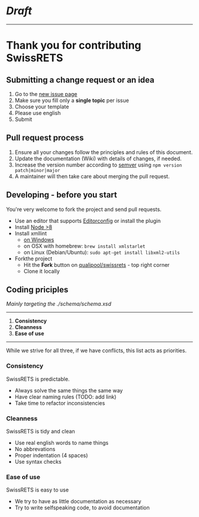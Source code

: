 # _Draft_

------

Thank you for contributing SwissRETS
====================================

## Submitting a change request or an idea
1. Go to the [new issue page](https://github.com/qualipool/swissrets/issues/new/choose)
1. Make sure you fill only a **single topic** per issue
1. Choose your template
1. Please use english
1. Submit

## Pull request process
1. Ensure all your changes follow the principles and rules of this document.
2. Update the documentation (Wiki) with details of changes, if needed.
3. Increase the version number according to [semver](http://semver.org/) using `npm version patch|minor|major`
4. A maintainer will then take care about merging the pull request.

## Developing - before you start

You're very welcome to fork the project and send pull requests.

- Use an editor that supports [Editorconfig](https://editorconfig.org/) or install the plugin
- Install [Node >8](https://nodejs.org/en/download/)
- Install xmllint
  - [on Windows](http://flowingmotion.jojordan.org/2011/10/08/3-steps-to-download-xmllint/)
  - on OSX with homebrew: `brew install xmlstarlet`
  - on Linux (Debian/Ubuntu): `sudo apt-get install libxml2-utils`
- Forkthe project
  - Hit the **Fork** button on [qualipool/swissrets](https://github.com/qualipool/swissrets) - top right corner
  - Clone it locally

## Coding priciples
_Mainly targeting the ./schema/schema.xsd_  

----
1. **Consistency**
2. **Cleanness**
3. **Ease of use**
----

While we strive for all three, if we have conflicts, this list acts as priorities.

### Consistency
SwissRETS is predictable.
- Always solve the same things the same way
- Have clear naming rules (TODO: add link)
- Take time to refactor inconsistencies

### Cleanness
SwissRETS is tidy and clean
- Use real english words to name things
- No abbrevations
- Proper indentation (4 spaces)
- Use syntax checks

### Ease of use
SwissRETS is easy to use
- We try to have as little documentation as necessary
- Try to write selfspeaking code, to avoid documentation
